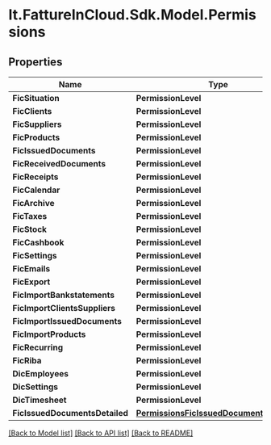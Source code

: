 # It.FattureInCloud.Sdk.Model.Permissions

## Properties

Name | Type | Description | Notes
------------ | ------------- | ------------- | -------------
**FicSituation** | **PermissionLevel** |  | [optional] 
**FicClients** | **PermissionLevel** |  | [optional] 
**FicSuppliers** | **PermissionLevel** |  | [optional] 
**FicProducts** | **PermissionLevel** |  | [optional] 
**FicIssuedDocuments** | **PermissionLevel** |  | [optional] 
**FicReceivedDocuments** | **PermissionLevel** |  | [optional] 
**FicReceipts** | **PermissionLevel** |  | [optional] 
**FicCalendar** | **PermissionLevel** |  | [optional] 
**FicArchive** | **PermissionLevel** |  | [optional] 
**FicTaxes** | **PermissionLevel** |  | [optional] 
**FicStock** | **PermissionLevel** |  | [optional] 
**FicCashbook** | **PermissionLevel** |  | [optional] 
**FicSettings** | **PermissionLevel** |  | [optional] 
**FicEmails** | **PermissionLevel** |  | [optional] 
**FicExport** | **PermissionLevel** |  | [optional] 
**FicImportBankstatements** | **PermissionLevel** |  | [optional] 
**FicImportClientsSuppliers** | **PermissionLevel** |  | [optional] 
**FicImportIssuedDocuments** | **PermissionLevel** |  | [optional] 
**FicImportProducts** | **PermissionLevel** |  | [optional] 
**FicRecurring** | **PermissionLevel** |  | [optional] 
**FicRiba** | **PermissionLevel** |  | [optional] 
**DicEmployees** | **PermissionLevel** |  | [optional] 
**DicSettings** | **PermissionLevel** |  | [optional] 
**DicTimesheet** | **PermissionLevel** |  | [optional] 
**FicIssuedDocumentsDetailed** | [**PermissionsFicIssuedDocumentsDetailed**](PermissionsFicIssuedDocumentsDetailed.md) |  | [optional] 

[[Back to Model list]](../../README.md#documentation-for-models) [[Back to API list]](../../README.md#documentation-for-api-endpoints) [[Back to README]](../../README.md)

